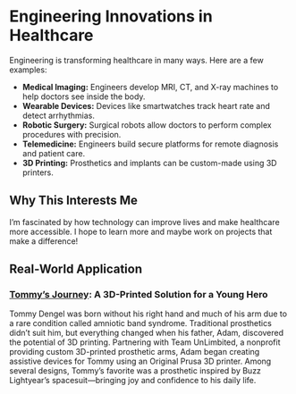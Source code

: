 # Engineering Innovations in Healthcare
Engineering is transforming healthcare in many ways. Here are a few examples:

- **Medical Imaging:** Engineers develop MRI, CT, and X-ray machines to help doctors see inside the body.
- **Wearable Devices:** Devices like smartwatches track heart rate and detect arrhythmias.
- **Robotic Surgery:** Surgical robots allow doctors to perform complex procedures with precision.
- **Telemedicine:** Engineers build secure platforms for remote diagnosis and patient care.
- **3D Printing:** Prosthetics and implants can be custom-made using 3D printers.

## Why This Interests Me

I’m fascinated by how technology can improve lives and make healthcare more accessible. I hope to learn more and maybe work on projects that make a difference!

## Real-World Application

### [Tommy’s Journey](https://blog.prusa3d.com/father-made-a-3d-printed-arm-for-his-son-four-inspirational-stories-about-how-our-3d-printers-help_8254/): A 3D-Printed Solution for a Young Hero
Tommy Dengel was born without his right hand and much of his arm due to a rare condition called amniotic band syndrome. Traditional prosthetics didn’t suit him, but everything changed when his father, Adam, discovered the potential of 3D printing. Partnering with Team UnLimbited, a nonprofit providing custom 3D-printed prosthetic arms, Adam began creating assistive devices for Tommy using an Original Prusa 3D printer. Among several designs, Tommy’s favorite was a prosthetic inspired by Buzz Lightyear’s spacesuit—bringing joy and confidence to his daily life.
